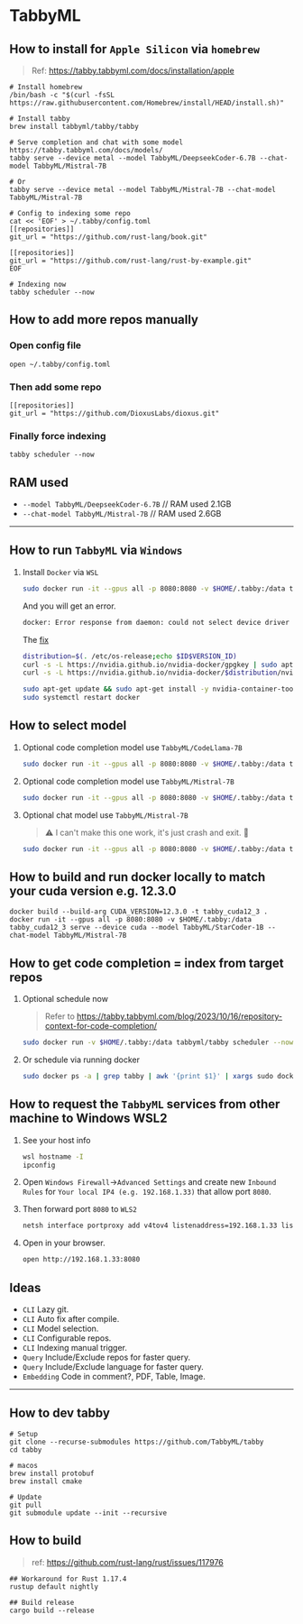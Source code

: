 # TabbyML

## How to install for `Apple Silicon` via `homebrew`

> Ref: https://tabby.tabbyml.com/docs/installation/apple

```
# Install homebrew
/bin/bash -c "$(curl -fsSL https://raw.githubusercontent.com/Homebrew/install/HEAD/install.sh)"

# Install tabby
brew install tabbyml/tabby/tabby

# Serve completion and chat with some model https://tabby.tabbyml.com/docs/models/
tabby serve --device metal --model TabbyML/DeepseekCoder-6.7B --chat-model TabbyML/Mistral-7B

# Or
tabby serve --device metal --model TabbyML/Mistral-7B --chat-model TabbyML/Mistral-7B

# Config to indexing some repo
cat << 'EOF' > ~/.tabby/config.toml
[[repositories]]
git_url = "https://github.com/rust-lang/book.git"

[[repositories]]
git_url = "https://github.com/rust-lang/rust-by-example.git"
EOF

# Indexing now
tabby scheduler --now
```

## How to add more repos manually

### Open config file

```
open ~/.tabby/config.toml
```

### Then add some repo

```
[[repositories]]
git_url = "https://github.com/DioxusLabs/dioxus.git"
```

### Finally force indexing

```
tabby scheduler --now
```

## RAM used

- `--model TabbyML/DeepseekCoder-6.7B` // RAM used 2.1GB
- `--chat-model TabbyML/Mistral-7B` // RAM used 2.6GB

---

## How to run `TabbyML` via `Windows`

1. Install `Docker` via `WSL`

   ```bash
   sudo docker run -it --gpus all -p 8080:8080 -v $HOME/.tabby:/data tabbyml/tabby serve --model TabbyML/StarCoder-1B --device cuda
   ```

   And you will get an error.

   ```bash
   docker: Error response from daemon: could not select device driver "" with capabilities: [[gpu]].
   ```

   The [fix](https://github.com/NVIDIA/nvidia-docker/issues/1243#issuecomment-928064024)

   ```bash
   distribution=$(. /etc/os-release;echo $ID$VERSION_ID)
   curl -s -L https://nvidia.github.io/nvidia-docker/gpgkey | sudo apt-key add -
   curl -s -L https://nvidia.github.io/nvidia-docker/$distribution/nvidia-docker.list | sudo tee /etc/apt/sources.list.d/nvidia-docker.list

   sudo apt-get update && sudo apt-get install -y nvidia-container-toolkit
   sudo systemctl restart docker
   ```

## How to select model

1. Optional code completion model use `TabbyML/CodeLlama-7B`

   ```bash
   sudo docker run -it --gpus all -p 8080:8080 -v $HOME/.tabby:/data tabbyml/tabby serve --model TabbyML/CodeLlama-7B --device cuda
   ```

1. Optional code completion model use `TabbyML/Mistral-7B`

   ```bash
   sudo docker run -it --gpus all -p 8080:8080 -v $HOME/.tabby:/data tabbyml/tabby serve --model TabbyML/Mistral-7B --device cuda
   ```

1. Optional chat model use `TabbyML/Mistral-7B`

   > ⚠️ I can't make this one work, it's just crash and exit. 🤔

   ```bash
   sudo docker run -it --gpus all -p 8080:8080 -v $HOME/.tabby:/data tabbyml/tabby serve --model TabbyML/StarCoder-1B --chat-model TabbyML/Mistral-7B --device cuda
   ```

## How to build and run docker locally to match your cuda version e.g. 12.3.0

```
docker build --build-arg CUDA_VERSION=12.3.0 -t tabby_cuda12_3 .
docker run -it --gpus all -p 8080:8080 -v $HOME/.tabby:/data tabby_cuda12_3 serve --device cuda --model TabbyML/StarCoder-1B --chat-model TabbyML/Mistral-7B
```

## How to get code completion = index from target repos

1. Optional schedule now

   > Refer to https://tabby.tabbyml.com/blog/2023/10/16/repository-context-for-code-completion/

   ```bash
   sudo docker run -v $HOME/.tabby:/data tabbyml/tabby scheduler --now
   ```

1. Or schedule via running docker
   ```bash
   sudo docker ps -a | grep tabby | awk '{print $1}' | xargs sudo docker exec -it $1 sh -c "/opt/tabby/bin/tabby scheduler --now"
   ```

## How to request the `TabbyML` services from other machine to Windows WSL2

1. See your host info

   ```bash
   wsl hostname -I
   ipconfig
   ```

1. Open `Windows Firewall`→`Advanced Settings` and create new `Inbound Rules` for `Your local IP4 (e.g. 192.168.1.33)` that allow port `8080`.
1. Then forward port `8080` to `WLS2`
   ```bash
   netsh interface portproxy add v4tov4 listenaddress=192.168.1.33 listenport=8080 connectaddress=127.0.0.1 connectport=8080
   ```
1. Open in your browser.
   ```bash
   open http://192.168.1.33:8080
   ```

## Ideas

- `CLI` Lazy git.
- `CLI` Auto fix after compile.
- `CLI` Model selection.
- `CLI` Configurable repos.
- `CLI` Indexing manual trigger.
- `Query` Include/Exclude repos for faster query.
- `Query` Include/Exclude language for faster query.
- `Embedding` Code in comment?, PDF, Table, Image.

---

## How to dev tabby

```
# Setup
git clone --recurse-submodules https://github.com/TabbyML/tabby
cd tabby

# macos
brew install protobuf
brew install cmake

# Update
git pull
git submodule update --init --recursive
```

## How to build

> ref: https://github.com/rust-lang/rust/issues/117976

```
## Workaround for Rust 1.17.4
rustup default nightly

## Build release
cargo build --release
```
